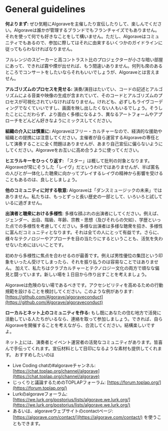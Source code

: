 # General guidelines

**何よりまず:** ぜひ気軽にAlgoraveを主催したり宣伝したりして、楽しんでください。Algoraveは誰かが管理するブランドでもフランチャイズでもありません。それを使って何でも好きなことをして構いません。ただし、Algoraveはコミュニティでもあるので、参加に際してはそれに由来するいくつかのガイドラインに従ってもらわなければなりません。

フルレンジのスピーカーと高コントラスト比のプロジェクターが小さな暗い部屋にあって、できれば霧や煙が出せれば、もう間違いありません。何列も席のあるところでコンサートをしたいならそれもいいでしょうが、Algoraveとは言えません。

**アルゴリズムのプロセスを見せる:** 演奏/演目はたいてい、コードの記述とアルゴリズムによる音楽や映像の生成が含まれていて、そのコードとアルゴリズムのプロセスが可視化されていなければなりません。けれども、必ずしもライヴコーディングでなくていいですし、画面を映し出したくない人もいるでしょう。そうしたことにこだわらず、より面白く多様になるよう、異なるアートフォームやアプローチをどんどん好きなようにミックスしてください。

**組織の介入には慎重に:** Algoraveはフリー・カルチャーなので、経済的な援助や組織との提携には注意してください。主催者が自ら運営するAlgoraveの専任として演奏することに全く問題はありませんが、あまり自己宣伝に偏らないようにしてください。Algoraveをお互いに高め合うように使ってください。

**ヒエラルキーをひっくり返す:** 「スター」は概して批判の対象となります。Algoraveが常にそうした「レイヴ」だというわけではありませんが、半ば匿名の人びとが一体化した聴衆に向かってプレイするレイヴの精神から影響を受けることもあるのは、良しとしましょう。

**他のコミュニティに対する敬意:** Algoraveは「ダンスミュージックの未来」ではありません。私たちは、もっとずっと長い歴史の一部として、いろいろと試しているに過ぎません。

**出演者と聴衆における多様性**: 多様な顔ぶれの出演者にしてください。例えば、ジェンダー、出自、階級、年齢、宗教・思想（及びそれらの欠如）、学歴といった点での多様性を考慮してください。多様な出演者は多様な聴衆を招き、多様性に富んだコミュニティとなります。それは全ての人にとって有益です。さらに、様々なテクノロジーやアプローチを目の当たりにするということも、活気を失わせないためにはいいことです。

初めから多様性に焦点を合わせるのが最善です。例えば男性優位の集団という印象をいったん受けてしまったら、それを振り払うのは容易なことではありません。 加えて、私たちはクラブカルチャーとテクノロジー文化の両方で頑なな偏見と闘っています。新しい場を１日目から作り出すことを考えましょう。

Algoraveは危険のない場であるべきです。アクセシビリティを高めるための行動規範を設けることを検討してください。このような例があります: [https://github.com/Algorave/algoraveconduct](https://github.com/Algorave/algoraveconduct)

**ローカルとネット上のコミュニティを作る:** もし既にあなたの住む地方で活発に活動している人たちがいるなら、連絡を取って参加しましょう。できれば、自らAlgoraveを開催することを考えながら、合流してください。結構楽しいですよ。

ネット上には、演奏者とイベント運営者の活発なコミュニティがあります。皆喜んで手伝ってくれます。宣伝材料として目印になるような素材も提供してくれます。 おすすめしたいのは 

* Live Coding chatの#algoraveチャンネル: [https://chat.toplap.org/channel/algorave](https://chat.toplap.org/channel/algorave)
* じっくりと議論するためのTOPLAPフォーラム: [https://forum.toplap.org/](https://forum.toplap.org/)
* Lurkのalgoraveフォーラム: [https://we.lurk.org/postorius/lists/algorave.we.lurk.org/](https://we.lurk.org/postorius/lists/algorave.we.lurk.org/)
* あるいは、algoraveウェブサイトのcontactページ: [https://algorave.com/contact/](https://algorave.com/contact/) を使うこともできます。
